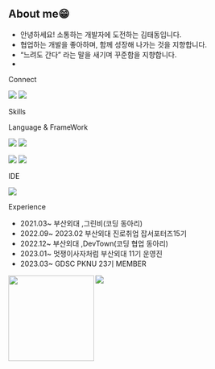 
## About me😁
- 안녕하세요! 소통하는 개발자에 도전하는 김태동입니다.
- 협업하는 개발을 좋아하며, 함께 성장해 나가는 것을 지향합니다.
- “느려도 간다” 라는 말을 새기며 꾸준함을 지향합니다.
- 

Connect
<p>
<a href="https://velog.io/@rlaxoehd4234" target="_blank"><img src="https://img.shields.io/badge/Velog-DD0B78?style=for-the-badge&logo=GitHub%20Sponsors&logoColor=white"/></a>
<a href="https://melodious-stretch-673.notion.site/Every-Day-Every-Moment-1afc1372904145d4abacede0bcead05b" target="_blank"><img src="https://img.shields.io/badge/Notion-ECD53F?style=for-the-badge&logo=Notion&logoColor=white"/></a>
  
</p>

Skills 

Language & FrameWork
<p>
<img src="https://img.shields.io/badge/Java-007396?style=for-the-badge&logo=Java&logoColor=white"/>
<img src="https://img.shields.io/badge/Mysql-4479A1?style=for-the-badge&logo=Mysql&logoColor=black"> 
</p>
<p>
<img src="https://img.shields.io/badge/Spring-6DB33F?style=for-the-badge&logo=Spring&logoColor=black">
<img src="https://img.shields.io/badge/Spring Boot-6DB33F?style=for-the-badge&logo=Spring Boot&logoColor=black">
</p>

IDE
<p>
<img src="https://img.shields.io/badge/IntelliJ IDEA-000000?style=for-the-badge&logo=IntelliJ IDEA&logoColor=white">
</p>




Experience
- 2021.03~ 부산외대 ,그린비(코딩 동아리)
- 2022.09~ 2023.02 부산외대 진로취업 잡서포터즈15기
- 2022.12~ 부산외대 ,DevTown(코딩 협업 동아리)
- 2023.01~ 멋쟁이사자처럼 부산외대 11기 운영진
- 2023.03~ GDSC PKNU 23기 MEMBER


<div>
  <img height="170" align="left" src="https://github-readme-stats-git-masterrstaa-rickstaa.vercel.app/api?username=rlaxoehd4234&count_private=true&show_icons=true&theme=radical&include_all_commits=true" />

  <img src="http://mazassumnida.wtf/api/v2/generate_badge?boj=rlaxoehd4234">
</div>





